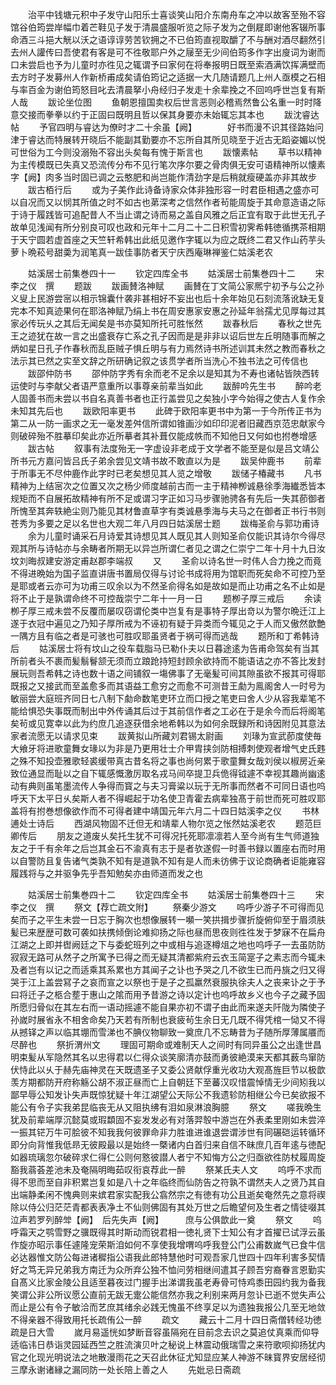 <!-- { "loadSidebar": true } -->
　　治平中钱塘元积中子发守山阳乐士喜谈笑山阳介东南舟车之冲以故客至殆不容馆谷伯筠尝岸幅巾着芒鞋见子发于清晨盛服听览之际子发为之倒屣即谢他客辍所事命酒三斗挹大觥以沃之语谆谆劳苦钦拥之不已伯筠直视取釂了不与酬对酒尽翻然引去州人讙传曰吾使君有客是可不徃敬耶户外之屦至无少间伯筠多作字出廋词为谢而口未尝启也予为儿童时亦徃见之辄谓予曰家何在将奉报明日既至索酒满饮挥满壁而去方时子发募州人作新桥甫成矣请伯筠记之适据一大几随请题几上州人亟模之石相与率百金为谢伯筠怒目叱去清晨拏小舟经归子发走十余辈挽之不回呜呼世岂复有斯人哉
　　跋论坐位图
　　鱼朝恩擅国卖权后世言恶则必稽焉然鲁公名重一时时降意交接而拳拳以约于正固曰既明且哲以保其身要亦未始辄忘其本也
　　跋沈睿达帖
　　予官四明与睿达为僚时才二十余虽【阙】　　　　好书而漫不识其径路始问津于睿达而特展转开晓后不能副其勤要亦不忘所自其所见晓至于近古无蹈姿媚以悦可世俗为工今则没溺殆不容出头矣每有愧于斯言也
　　跋懐素帖
　　草书以精神为主传模既已失真又恐流传分布不见行笔次序尔要之骨肉俱无安可语精神所以懐素字【阙】肉多当时固已调之云憨肥和尚岂能作清劲字是后稍就瘦硬盖亦非其故步
　　跋古栢行后
　　或为子美作此诗备诗家众体非独形容一时君臣相遇之盛亦可以自况而又以悯其所值之时不如古也苐深考之信然作者茍能周旋于其命意造语之际于诗于履践皆可追配昔人不当止谓之诗而易之盖自风雅之后正宜有取于此世无孔子故单见浅闻有所分别良可叹也政和元年十二月二十二日积雪初霁希韩徳循携茶相期于天宁圆若虚首座之天竺轩希韩出此纸见邀作字辄以为应之既终二君又作山药芋头萝卜晩菘号甜羮为润笔真一跋佳事防者天宁庆西庵琳禅鉴仁姑溪老农

　　姑溪居士前集巻四十一
　　钦定四库全书
　　姑溪居士前集巻四十二
　　宋　李之仪　撰
　　题跋
　　跋画賛洛神赋
　　画賛在丁文简公家熈宁初予与公之孙义叟上民游尝宻以相示锦囊什袭非甚相好不妄出也后十余年始见石刻流落讹缺无复完本不知真迹果何在耶洛神赋乃绢上书在周安惠家安惠之孙延年翁孺尤见厚每过其家必传玩乆之其后无闻矣是书亦莫知所托可胜怅然
　　跋春秋后
　　春秋之世先王之迹犹在故一言之出盛衰存亡系之孔子因而是是非非以诏后世左丘明随事而解之炳如星日孔子作春秋而乱臣贼子惧丘明与有力焉然诗书所述训其未然之教而春秋之法示其已然之实至文辞之所研确记叙之该贯学者所当洗心不独书法之可传信也
　　跋邵仲防书
　　邵仲防字秀有余而老不足余以是知其为不寿也诸帖皆陜西转运使时与李献父者语严意重所以事尊亲前辈当如此
　　跋醉吟先生书
　　醉吟老人固善书而未尝以书自名真善书者也正行盖尝见之矣独小字今始得之使古人复作余未知其先后也
　　跋欧阳率更书
　　此碑于欧阳率更书中为第一于今所传正书为第二从一防一画求之无一毫发差舛信所谓如锥画沙如印印泥者旧藏西京范忠献家今则破碎殆不胜摹印矣此亦近所摹者其补葺仅能成帙而不知他日又何如也拊巻增感
　　跋古帖
　　叙事有法度殆无一字虚设非老成于文学者不能至是似是吕文靖公所书元方嘉问皆吕氏子弟余尝见文靖书故不敢直以为是
　　跋吴仲鹿书
　　前辈于所事无不尽仲鹿作此字时已老矣想见其人览之增敬
　　跋储子椿藏书
　　凡书精神为上结宻次之位置又次之杨少师度越前古而一主于精神栁诚悬徐季海纎悉皆本规矩而不自展拓故精神有所不足或谓习字正如习马步骤驰骋各有先后一失其莭御者所愧至其奔轶絶尘则乃能见其材鲁直草字有类诚悬季海与夫马之在御者正书行书则苍秀为多要之足以名世也大观二年八月四日姑溪居士题
　　跋梅圣俞与郭功甫诗
　　余为儿童时诵采石月诗爱其诗想见其人既见其人则知圣俞仅能识其诗尔今得尽观其所与诗帖亦与余畴者所期无以异岂所谓仁者见之谓之仁崇宁二年十月十九日汝坟刘晦叔建安游定甫赵郡李端叔
　　又
　　圣俞以诗名世一时伟人合力挽之而竟不得进晩始为国子监直讲唐书置局仅得与讨论书成将用为馆职而死矣命不可控乃至是耶或者云亦可为功甫三叹余以为不然圣俞得名如是故如是而止功甫之名不止如是将不止于是孰谓命终不可控哉崇宁二年十一月一日
　　题栁子厚三戒后
　　余读栁子厚三戒未尝不反覆而屡叹窃谓伦类中岂复有是事特子厚出竒以为警尔晩迁江上遂于衣冠中遍见之乃知子厚所戒为不诬初有疑于异类而今辄见之于人而又傲然歆艶一隅方且有临之者是可骇也可胜叹耶虽贤者于祸可得而逃哉
　　题所和丁希韩诗后
　　姑溪居士将有坟山之役车载脂马已勒仆夫以日暮途逺为告甫命驾矣有当其所前者头不裹而髪鬅鬙颔无须而立踉跄持短封顾余欲持而不能语诘之亦不答比发封展玩则吾希韩之诗也数十语之间铺叙一塲佛事了无毫髪可间其隙虽欲不报其可得耶既报之又接武而至盖愈多而其语益工愈穷之而愈不可测昔王勮为鳯阁舍人一时号为敏丽尝大庭班齐同日七八制下勮命数笔吏环立而口授之笔吏曰舍人少从容我辈笔不能给惧恐失事既而制出中外传诵其后过于其前信作者之工必在于是余今而后将阁笔矣茍或见寛幸以此为约庶几追逐获借余地希韩以为如何余既録所和诗因附见其意法家者流愿无以请求见束
　　跋黄拟山所藏刘君锡太尉画
　　刘瑑为宣武莭度使毎大飨牙将进歌童舞女瑑以为非是乃更用壮士介甲胄挟剑防相搏刺使观者增气史氏韪之殊不知投壶雅歌轻裘缓带真古昔名将之事也尚何累于歌童舞女哉刘侯以椒房近亲致位通显而耻以之自下辄感慨激厉取名戎马间卒提卫兵佹得钺遽不幸视其趣尚幽逺动有典则虽笔墨流传人争得而寳之与夫习膏粱以玩于无所事而然者不可同日语也呜呼天下太平日乆矣斯人者不得崛起于功名使卫青霍去病辈独髙于前世而死可胜叹耶盖将有拊巻想像欲作而不可得者建中靖国元年六月二十四日姑溪李之仪
　　书林逋处士诗后
　　西湖风物固不迁但无和靖辈人物尔览之怅然姑溪老农
　　题范巨卿传后
　　朋友之道废乆矣托生犹不可得况托死耶凛凛若人至今尚有生气师道独友之于千有余年之后岂其金石不渝真有志于是者欤遂假一时善书録以置座右而时用以自警防且复告诸气类孰不知有是道孰不知有是人而未彷佛于议论商确者讵能雍容履践将与之并驱争先乎吾知勉矣亦由师道而发之也










　　姑溪居士前集巻四十二
　　钦定四库全书
　　姑溪居士前集巻四十三
　　宋　李之仪　撰
　　祭文【荐亡疏文附】
　　祭秦少游文
　　呜呼少游子不可得而见矣而子之平生未尝一日忘于胸次也想像展转一嚬一笑拱揖步骤折旋俯仰至于眉须肤髪已来歴歴可数可袭如扶携倾倒论难抑扬之际也昼而思夜则徃徃发于梦寐不在扁舟江湖之上即并辔阙廷之下与委蛇班列之中或相与追逐樽俎之地也呜呼子一去虽防防寂寂无路可从然子之所寓予已得之而无疑其清都紫府云衣玉简寔子之素志而今辄未及者岂有以记之而适乘其系累也方其闻子之讣也予哭之几不欲生已而丹旐之归又得哭于江上盖尝冩子之哀而宣之以祭也于是子之孤羸然衰服执徐夫人之丧来讣之于予曰将迁子之柩合塟于惠山之隂而用予昔游之诗以定计也呜呼故乡义也今子之藏予固所愿归骨似在其左右而一语动摇遽不能自果亦初不谓子由此而来遂夫阡陇为隣使子孙嵗时展省永不相舍命矣乃天若有所制也衰疲茍生余日无几既不得凭棺一恸又不得从撼铎之声以临其堋而雪涕也不腆仪物聊致一奠庶几不忘畴昔为子随所厚薄属餍而尽醉也
　　祭折渭州文
　　理固可期命或难制天人之间时有同异虽公之出逢世昌明束髪从军隐然其名以忠得君以仁得众谈笑廓清亦鼓而勇彼絶漠来天都其薮鸟窜防伏恃此以乆于赫先庙神灵在天既遗圣子又委公贤献俘重光收功大观髙旌巨节以极歆羡方期都防开府称觞公胡不淑正昼而亡上自朝廷下至蕃汉叹惜震悼情无少间矧我以鄙早辱公知发讣失声既惊犹疑十年江湖望公天际公不我遗轸防相继公今已矣欲报不能公有令子实我弟昆临丧无从又阻执绋有泪如泉淋浪胸臆
　　祭文
　　嗟我晩生犹及前辈端厚沉懿莫或瑕纇固不妄发发必有对落羿彀中游岂在外表柔里刚如未尝淬一振其铓万牛可脍彼不知我我何彼罪命非力胜谁进谁退尝谓涉世有同碾硙运转循环即分向背惟我低昻无彼殿最以是始终一槩诸内白首归来自信不昧庶几百年逺与徳配如器琉璃忽尔破碎求仁得仁公则何憝彼譛人者宁不知悔方公之归亟欲徃防杖履周旋豁我蓊荟差池未及奄隔明晦茹叹衔哀荐此一醉
　　祭某氏夫人文
　　呜呼不求而得不思而至自非积累岂复如是八十之年临终而仙防告之符孰不谓然夫人之贤乃其自出端静柔闲不愧典则来嫔君家实配我公翕然宗之有徳有功公且逝矣奄然先之意将禊除以侍公归茫茫青都表表净土不仙则佛固有其处万世之后瞻望何及生者之情徒啜其泣声若罗列醉斚【阙】　后先失声【阙】　　　庶与公俱歆此一奠
　　祭文
　　呜呼霜天之鹗雪野之骥既得其时斯动而锐君相一徳礼贤下士知公有才首擢已试浮云虽作旋亦昭示事任遽隆宠荣斯洎如何不享使我增喟呜呼我登公门公甫数嵗气已食牛信必达器惟文防公每进诸穉指公语我此郎特慧他时可观吾家几世四十四年利害多契情好之笃无异兄弟我方南迁为众所弃公独不恤问劳相继间遣其子顾吾穷裔眷言恩勤实自髙义比家金陵公且适至暮夜过门握手出涕谓我虽老寿骨可恃鸡黍田园约我为备我笑谓公非公所议愿公直前无跋无疐公能信然亦我之利别来两月忽讣已逝不觉失声公而止是公有令子敏洽而艺庶其绪余必践无愧虽不终享足以为遗独我报公几至无地敛不得亲器不得致用托长疏侑公一醉
　　疏文
　　藏云十二月十四日斋僧转经功徳疏是日大雪
　　嵗月易遥恍如梦断音容虽隔宛在目前念去识之莫追仗真乘而仰导适临讳日恭诣灵园延西竺之胜流演贝叶之秘说上林震动俄瑞雪之来符歌呗抑扬犹内官之化现光明说法之地散漫雨花之天召此休征尤知显应某人神游不昧寳界安居经彻三摩永谢诸縁之漏同防一处长陪上善之人
　　先妣忌日斋疏

